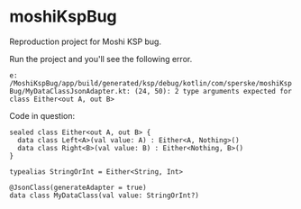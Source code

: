 # moshiKspBug

Reproduction project for Moshi KSP bug.

Run the project and you'll see the following error.

`e: /MoshiKspBug/app/build/generated/ksp/debug/kotlin/com/sperske/moshiKspBug/MyDataClassJsonAdapter.kt: (24, 50): 2 type arguments expected for class Either<out A, out B>`

Code in question:

```
sealed class Either<out A, out B> {
  data class Left<A>(val value: A) : Either<A, Nothing>()
  data class Right<B>(val value: B) : Either<Nothing, B>()
}

typealias StringOrInt = Either<String, Int>

@JsonClass(generateAdapter = true)
data class MyDataClass(val value: StringOrInt?)
```
